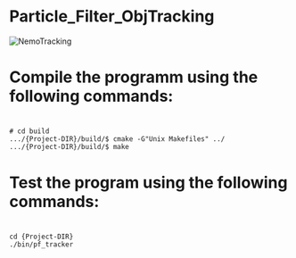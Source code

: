 # Particle_Filter_ObjTracking

![NemoTracking](http://i.makeagif.com/media/12-25-2016/ttWakS.gif)

# Compile the programm using the following commands:
#
```
# cd build
.../{Project-DIR}/build/$ cmake -G"Unix Makefiles" ../
.../{Project-DIR}/build/$ make
```

# Test the program using the following commands:
#
```
cd {Project-DIR}
./bin/pf_tracker
```


